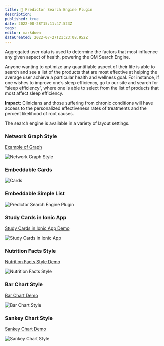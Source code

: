 ```yaml
---
title: 🔎 Predictor Search Engine Plugin
description: 
published: true
date: 2022-08-28T15:11:47.523Z
tags: 
editor: markdown
dateCreated: 2022-07-27T21:23:08.952Z
---
```


Aggregated user data is used to determine the factors that most influence any given aspect of health, powering the QM Search Engine.

Anyone wanting to optimize any quantifiable aspect of their life is able to search and see a list of the products that are most effective at helping the average user achieve a particular health and wellness goal. For instance, if one wishes to improve one’s sleep efficiency, go to our site and search for “sleep efficiency”, where one is able to select from the list of products that most affect sleep efficiency.

**Impact:**
Clinicians and those suffering from chronic conditions will have access to the personalized effectiveness rates of treatments and the percent likelihood of root causes.

The search engine is available in a variety of layout settings.

### Network Graph Style

[Example of Graph](https://studies.curedao.org/variables/Overall_Mood)

![Network Graph Style](https://static.crowdsourcingcures.org/img/overall-mood-predictors-network-graph.png)

### Embeddable Cards

![Cards](https://static.crowdsourcingcures.org/img/predictor-search-cards.PNG)

### Embeddable Simple List

![Predictor Search Engine Plugin](https://static.crowdsourcingcures.org/img/predictor-search-no-background.PNG)

### Study Cards in Ionic App

[Study Cards in Ionic App Demo](https://web.quantimo.do/dev/src/ionic/src/index.html#/app/predictors/Overall%20Mood)

![Study Cards in Ionic App](https://static.crowdsourcingcures.org/img/overall-mood-predictors.png)

### Nutrition Facts Style

[Nutrition Facts Style Demo](https://app.quantimo.do/variables/Overall%20Mood)

![Nutrition Facts Style](https://static.crowdsourcingcures.org/img/mood-predictors-nutrition-facts-style.png)

### Bar Chart Style

[Bar Chart Demo](https://app.quantimo.do/variables/Overall%20Mood)

![Bar Chart Style](https://static.crowdsourcingcures.org/img/mood-predictors-bar-chart.png)

### Sankey Chart Style

[Sankey Chart Demo](https://app.quantimo.do/variables/Overall%20Mood)

![Sankey Chart Style](https://static.crowdsourcingcures.org/img/overall-mood-predictors-flow-sankey-chart.png)
